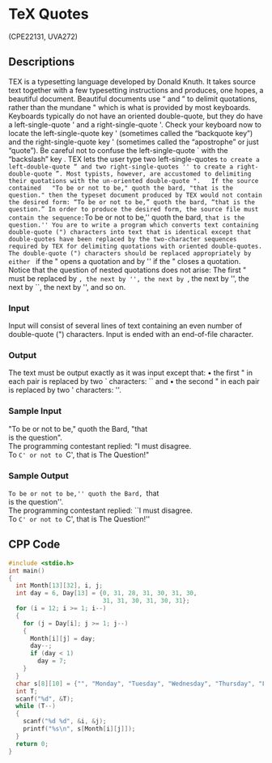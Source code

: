 # TeX Quotes	

(CPE22131, UVA272)

## Descriptions

TEX is a typesetting language developed by Donald Knuth. It takes source text together with a few typesetting instructions and produces, one hopes, a beautiful document. Beautiful documents use “ and ” to delimit quotations, rather than the mundane " which is what is provided by most keyboards. Keyboards typically do not have an oriented double-quote, but they do have a left-single-quote ' and a right-single-quote '. Check your keyboard now to locate the left-single-quote key ' (sometimes called the “backquote key”) and the right-single-quote key ' (sometimes called the “apostrophe” or just “quote”). Be careful not to confuse the left-single-quote ` with the “backslash” key \. TEX lets the user type two left-single-quotes `` to create a left-double-quote “ and two right-single-quotes '' to create a right-double-quote ”. Most typists, however, are accustomed to delimiting their quotations with the un-oriented double-quote ".  
If the source contained  
"To be or not to be," quoth the bard, "that is the question."
then the typeset document produced by TEX would not contain the desired form:
“To be or not to be,” quoth the bard, “that is the question.”
In order to produce the desired form, the source file must contain the sequence:
``To be or not to be,'' quoth the bard, ``that is the question.''
You are to write a program which converts text containing double-quote (") characters into text
that is identical except that double-quotes have been replaced by the two-character sequences required
by TEX for delimiting quotations with oriented double-quotes. The double-quote (") characters should
be replaced appropriately by either `` if the " opens a quotation and by '' if the " closes a quotation.
Notice that the question of nested quotations does not arise: The first " must be replaced by ``, the
next by '', the next by ``, the next by '', the next by ``, the next by '', and so on.
### Input
Input will consist of several lines of text containing an even number of double-quote (") characters. Input is ended with an end-of-file character.
### Output
The text must be output exactly as it was input except that:
• the first " in each pair is replaced by two ` characters: `` and
• the second " in each pair is replaced by two ' characters: ''.
### Sample Input
"To be or not to be," quoth the Bard, "that  
is the question".  
The programming contestant replied: "I must disagree.  
To `C' or not to `C', that is The Question!"  
### Sample Output
``To be or not to be,'' quoth the Bard, ``that  
is the question''.  
The programming contestant replied: ``I must disagree.  
To `C' or not to `C', that is The Question!''  

## CPP Code
```cpp
#include <stdio.h>
int main()
{
  int Month[13][32], i, j;
  int day = 6, Day[13] = {0, 31, 28, 31, 30, 31, 30,
                          31, 31, 30, 31, 30, 31};
  for (i = 12; i >= 1; i--)
  {
    for (j = Day[i]; j >= 1; j--)
    {
      Month[i][j] = day;
      day--;
      if (day < 1)
        day = 7;
    }
  }
  char s[8][10] = {"", "Monday", "Tuesday", "Wednesday", "Thursday", "Friday", "Saturday", "Sunday"};
  int T;
  scanf("%d", &T);
  while (T--)
  {
    scanf("%d %d", &i, &j);
    printf("%s\n", s[Month[i][j]]);
  }
  return 0;
}
```
